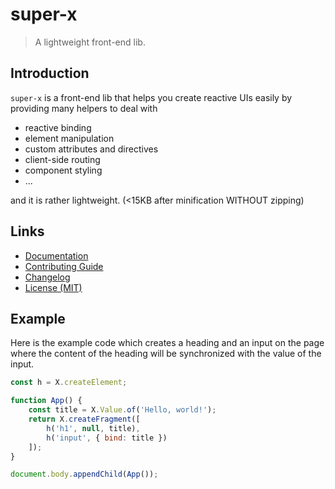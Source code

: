 # super-x

> A lightweight front-end lib.

## Introduction

`super-x` is a front-end lib that helps you create reactive UIs easily by providing many helpers to deal with

- reactive binding
- element manipulation
- custom attributes and directives
- client-side routing
- component styling
- ...

and it is rather lightweight. (<15KB after minification WITHOUT zipping)

## Links

- [Documentation](https://github.com/huang2002/super-x/wiki)
- [Contributing Guide](./CONTRIBUTING.md)
- [Changelog](./CHANGELOG.md)
- [License (MIT)](./LICENSE)

## Example

Here is the example code which creates a heading and an input on the page where the content of the heading will be synchronized with the value of the input.

```js
const h = X.createElement;

function App() {
    const title = X.Value.of('Hello, world!');
    return X.createFragment([
        h('h1', null, title),
        h('input', { bind: title })
    ]);
}

document.body.appendChild(App());
```
